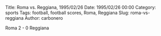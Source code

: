 Title: Roma vs. Reggiana, 1995/02/26
Date: 1995/02/26 00:00
Category: sports
Tags: football, football scores, Roma, Reggiana
Slug: roma-vs-reggiana
Author: carbonero


Roma 2 - 0 Reggiana
